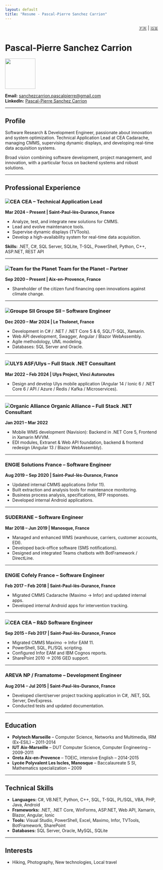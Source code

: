 ```yaml
---
layout: default
title: "Resume - Pascal-Pierre Sanchez Carrion"
---
```


<div align="right">
  <a href="/cv-github-pages/fr/">🇫🇷</a> | <a href="/cv-github-pages/en/">🇬🇧</a>
</div>

# Pascal-Pierre Sanchez Carrion
<img src="https://media.licdn.com/dms/image/v2/D4D03AQHK3ysyWwVEDQ/profile-displayphoto-shrink_400_400/B4DZUtkcFKGcAg-/0/1740226282801?e=1759363200&v=beta&t=vQy2CkQfq-0eiXBzHFwJ8ZIt8XMiANBkUihQhb2dkYU" width="100" height="100" />

**Email:** [sanchezcarrion.pascalpierre@gmail.com](mailto:sanchezcarrion.pascalpierre@gmail.com)  
**LinkedIn:** [Pascal-Pierre Sanchez Carrion](https://www.linkedin.com/in/pascalpierresanchezcarrion/)

---

## Profile

Software Research & Development Engineer, passionate about innovation and system optimization. Technical Application Lead at CEA Cadarache, managing CMMS, supervising dynamic displays, and developing real-time data acquisition systems.  

Broad vision combining software development, project management, and innovation, with a particular focus on backend systems and robust solutions.

---

## Professional Experience

### ![CEA](https://media.licdn.com/dms/image/v2/C4E0BAQEPVql0weI3Qg/company-logo_100_100/company-logo_100_100/0/1677003044696/cea_logo?e=1759363200&v=beta&t=6vXzkgq0MxwVTZKmDb9PCgeh1nbJCyE6UDw-NrUNFhI) CEA – Technical Application Lead
**Mar 2024 – Present | Saint-Paul-lès-Durance, France**

- Analyze, test, and integrate new solutions for CMMS.  
- Lead and evolve maintenance tools.  
- Supervise dynamic displays (TVTools).  
- Develop a high-availability system for real-time data acquisition.  

**Skills:** .NET, C#, SQL Server, SQLite, T-SQL, PowerShell, Python, C++, ASP.NET, REST API  

---

### ![Team for the Planet](https://media.licdn.com/dms/image/v2/C560BAQEa1RVp4n1JjA/company-logo_100_100/company-logo_100_100/0/1630586467289/time_for_the_planet_logo?e=1759968000&v=beta&t=0jnrufwqDZcT7nGnwTrNPhrjG8t0z0J5QPWick-prEM) Team for the Planet – Partner
**Sep 2020 – Present | Aix-en-Provence, France**

- Shareholder of the citizen fund financing open innovations against climate change.

---

### ![Groupe SII](https://media.licdn.com/dms/image/v2/C4E0BAQGQikS9Fd-3Kw/company-logo_100_100/company-logo_100_100/0/1631320379623?e=1759363200&v=beta&t=zzV0lDhCj966_UBcwMNeOIYPoY0BP35GW7-bwP-QVWE) Groupe SII – Software Engineer
**Dec 2020 – Mar 2024 | Le Tholonet, France**

- Development in C# / .NET / .NET Core 5 & 6, SQL/T-SQL, Xamarin.  
- Web API development, Swagger, Angular / Blazor WebAssembly.  
- Agile methodology, UML modeling.  
- Databases: SQL Server and Oracle.

---

### ![ULYS](https://media.licdn.com/dms/image/v2/D4E0BAQGHiCFf6cX4pQ/company-logo_100_100/company-logo_100_100/0/1714065518190/ulysfr_logo?e=1759968000&v=beta&t=Nd2DAVen7TOfloCLy0uSYCqQOS3O_j1reXbPOxMfjgQ) ASF/Ulys – Full Stack .NET Consultant
**Mar 2022 – Feb 2024 | Ulys Project, Vinci Autoroutes**

- Design and develop Ulys mobile application (Angular 14 / Ionic 6 / .NET Core 6 / API / Azure / Redis / Kafka / Microservices).

---

### ![Organic Alliance](https://media.licdn.com/dms/image/v2/C560BAQFsYtC65FVX8g/company-logo_100_100/company-logo_100_100/0/1630604263050/organic_alliance_logo?e=1759968000&v=beta&t=nI8fyV93PucyhD-x1yXMb599aUb1p9z7rvMO043cdjo) Organic Alliance – Full Stack .NET Consultant
**Jan 2021 – Mar 2022**

- Mobile WMS development (Navision): Backend in .NET Core 5, Frontend in Xamarin MVVM.  
- EDI modules, Extranet & Web API foundation, backend & frontend redesign (Angular 13 / Blazor WebAssembly).

---

### ENGIE Solutions France – Software Engineer
**Aug 2019 – Sep 2020 | Saint-Paul-lès-Durance, France**

- Updated internal CMMS applications (Infor 11).  
- Built extraction and analysis tools for maintenance monitoring.  
- Business process analysis, specifications, RFP responses.  
- Developed internal Android applications.

---

### SUDERIANE – Software Engineer
**Mar 2018 – Jun 2019 | Manosque, France**

- Managed and enhanced WMS (warehouse, carriers, customer accounts, EDI).  
- Developed back-office software (SMS notifications).  
- Designed and integrated Teams chatbots with BotFramework / DirectLine.

---

### ENGIE Cofely France – Software Engineer
**Feb 2017 – Feb 2018 | Saint-Paul-lès-Durance, France**

- Migrated CMMS Cadarache (Maximo → Infor) and updated internal apps.  
- Developed internal Android apps for intervention tracking.

---

### ![CEA](https://media.licdn.com/dms/image/v2/C4E0BAQEPVql0weI3Qg/company-logo_100_100/company-logo_100_100/0/1677003044696/cea_logo?e=1759363200&v=beta&t=6vXzkgq0MxwVTZKmDb9PCgeh1nbJCyE6UDw-NrUNFhI) CEA – R&D Software Engineer
**Sep 2015 – Feb 2017 | Saint-Paul-lès-Durance, France**

- Migrated CMMS Maximo → Infor EAM 11.  
- PowerShell, SQL, PL/SQL scripting.  
- Configured Infor EAM and IBM Cognos reports.  
- SharePoint 2010 → 2016 GED support.

---

### AREVA NP / Framatome – Development Engineer
**Aug 2014 – Jul 2015 | Saint-Paul-lès-Durance, France**

- Developed client/server project tracking application in C#, .NET, SQL Server, DevExpress.  
- Conducted tests and updated documentation.

---

## Education

- **Polytech Marseille** – Computer Science, Networks and Multimedia, IRM (Ex-ESIL) – 2011-2014  
- **IUT Aix-Marseille** – DUT Computer Science, Computer Engineering – 2009-2011  
- **Greta Aix-en-Provence** – TOEIC, intensive English – 2014-2015  
- **Lycée Polyvalent Les Iscles, Manosque** – Baccalaureate S SI, Mathematics specialization – 2009  

---

## Technical Skills

- **Languages:** C#, VB.NET, Python, C++, SQL, T-SQL, PL/SQL, VBA, PHP, Java, Android  
- **Frameworks:** .NET, .NET Core, WinForms, ASP.NET, Web API, Xamarin, Blazor, Angular, Ionic  
- **Tools:** Visual Studio, PowerShell, Excel, Maximo, Infor, TVTools, BotFramework, SharePoint  
- **Databases:** SQL Server, Oracle, MySQL, SQLite  

---

## Interests

- Hiking, Photography, New technologies, Local travel
